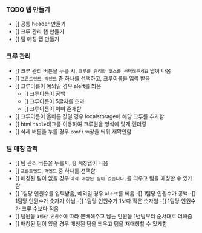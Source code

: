 ### TODO 탭 만들기
- [] 공통 header 만들기
- [] 크루 관리 탭 만들기
- [] 팀 매칭 탭 만들기

### 크루 관리
- [] 크루 관리 버튼을 누를 시, `크루를 관리할 코스를 선택해주세요` 탭이 나옴
- [] `프론트엔드`, `백엔드` 중 하나를 선택하고, 크루이름을 입력 받음
- [] 크루이름이 예외일 경우 alert를 띄움
    - [] 크루이름이 공백
    - [] 크루이름이 5글자를 초과
    - [] 크루이름이 이미 존재함
- [] 크루이름이 올바른 값일 경우 localstorage에 해당 크루를 추가함
- [] html `table`태그를 이용하여 크루원을 형식에 맞게 렌더링
- [] 삭제 버튼을 누를 경우 `confirm`창을 띄워 재확인함

### 팀 매칭 관리
- [] 팀 관리 버튼을 누를시, `팀 매칭`탭이 나옴
- [] `프론트엔드`, `백엔드` 중 하나를 선택함
- [] 매칭된 팀이 없을 경우 `아직 매칭된 팀이 없습니다.`를 띄우고 팀을 매칭할 수 있게함
- [] 1팀당 인원수를 입력받음, 예외일 경우 `alert`를 띄움
    -[] 1팀당 인원수가 공백
    -[] 1팀당 인원수가 숫자가 아님
    -[] 1팀당 인원수가 1보다 작은 숫자임
    -[] 1팀당 인원수가 크루 수보다 적음
- [] 팀원을 `1팀당 인원수`에 따라 분배해주고 남는 인원을 1번팀부터 순서대로 더해줌
- [] 매칭된 팀이 있을 경우 매칭된 팀을 띄우고 팀을 재매칭할 수 있게함
